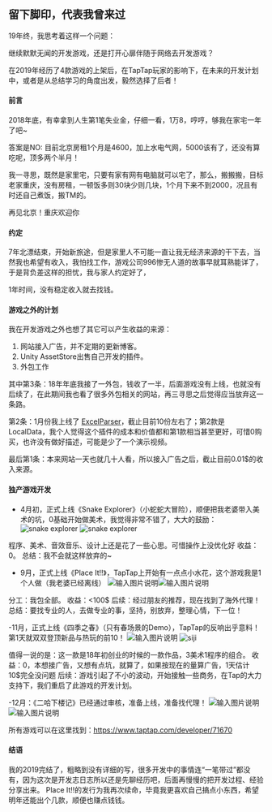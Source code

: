 ## 留下脚印，代表我曾来过
   19年终，我思考着这样一个问题：

   继续默默无闻的开发游戏，还是打开心扉伴随于网络去开发游戏？

   在2019年经历了4款游戏的上架后，在TapTap玩家的影响下，在未来的开发计划中，或者是从总结学习的角度出发，毅然选择了后者！

#### 前言
   2018年底，有幸拿到人生第1笔失业金，仔细一看，1万8，哼哼，够我在家宅一年了吧~
    
   答案是NO: 目前北京房租1个月是4600，加上水电气网，5000该有了，还没有算吃呢，顶多两个半月！

   我一寻思，既然是家里宅，只要有家有网有电脑就可以宅了，那么，搬搬搬，目标老家重庆，没有房租，一顿饭多则30块少则几块，1个月下来不到2000，况且有时还自己煮饭，搬TM的。

   再见北京！重庆欢迎你

#### 约定
   7年北漂结束，开始新旅途，但是家里人不可能一直让我无经济来源的干下去，当然我也希望有收入，我怕找工作，游戏公司996惨无人道的故事早就耳熟能详了，于是背负差这样的担忧，我与家人约定好了，

   1年时间，没有稳定收入就去找钱。

#### 游戏之外的计划
   我在开发游戏之外也想了其它可以产生收益的来源：

   1. 网站接入广告，并不定期的更新博客。
   2. Unity AssetStore出售自己开发的插件。
   3. 外包工作

   其中第3条：18年年底我接了一外包，钱收了一半，后面游戏没有上线，也就没有后续了，在此期间我也看了很多外包相关的网站，再三寻思之后觉得应当放弃这一条路。
    
   第2条：1月份我上线了 [ExcelParser](http://https://assetstore.unity.com/packages/templates/systems/excelparser-136712)，截止目前10份左右了；第2款是LocalData，我个人觉得这个插件的成本和价值都和第1款相当甚至更好，可惜0购买，也许没有做好描述，可能是少了一个演示视频。
    
   最后第1条：本来网站一天也就几十人看，所以接入广告之后，截止目前0.01$的收入来源。

#### 独产游戏开发
   - 4月初，正式上线《Snake Explorer》（小蛇蛇大冒险），顺便把我老婆带入美术的坑，0基础开始做美术，我觉得非常不错了，大大的鼓励：
   ![snake explorer](https://raw.githubusercontent.com/pingzi1066/DeveloperDiaries/master/20191220/se01.png "游戏中图")
   ![snake explorer](https://raw.githubusercontent.com/pingzi1066/DeveloperDiaries/master/20191220/se02.png "game play")
    
   程序、美术、音效音乐、设计上还是花了一些心思。可惜操作上没优化好
   收益：0。
   总结：我不会就这样放弃的~

   - 9月，正式上线《Place It!!》，TapTap上开始有一点点小水花，这个游戏我是1个人做（我老婆已经离线）
   ![输入图片说明](https://raw.githubusercontent.com/pingzi1066/DeveloperDiaries/master/20191220/pi1.png "主页")![输入图片说明](https://raw.githubusercontent.com/pingzi1066/DeveloperDiaries/master/20191220/pi2.png "游戏")
    
   分工：我包全部。
   收益：<100$
   后续：经过朋友的推荐，现在找到了海外代理！
   总结：要找专业的人，去做专业的事，坚持，别放弃，整理心情，下一位！

   -11月，正式上线《四季之春》（只有春场景的Demo），TapTap的反响出乎意料！第1天就双双登顶新品与热玩的前10！
   ![输入图片说明](https://raw.githubusercontent.com/pingzi1066/DeveloperDiaries/master/20191220/sj1.png "Large")
   ![siji](https://raw.githubusercontent.com/pingzi1066/DeveloperDiaries/master/20191220/sj2.png "GamePlay")
    
   值得一说的是：这一款是18年初创业的时候的一款作品，3美术1程序的组合。
   收益：0，本想接广告，又想有点坑，就算了，如果按现在的量算广告，1天估计10$完全没问题
   后续：游戏引起了不小的波动，开始接触一些商务，在Tap的大力支持下，我们重启了此游戏的开发计划。
    
   -12月：《二哈下楼记》已经通过审核，准备上线，准备找代理！
   ![输入图片说明](https://raw.githubusercontent.com/pingzi1066/DeveloperDiaries/master/20191220/e1.png "进入")![输入图片说明](https://raw.githubusercontent.com/pingzi1066/DeveloperDiaries/master/20191220/e2.png "游戏中")

   所有游戏可以在这里找到：https://www.taptap.com/developer/71670

#### 结语
   我的2019完结了，粗略到没有详细的写，很多开发中的事情连“一笔带过”都没有，因为这次是开发志日志所以还是先聊经历吧，后面再慢慢的把开发过程、经验分享出来。
   Place It!!的发行为我再次续命，毕竟我更喜欢自己搞点小东西，希望明年还能出个几款，顺便也赚点钱钱。

    


